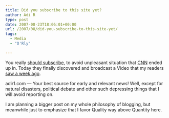 ```yaml
---
title: Did you subscribe to this site yet?
author: Adi R
type: post
date: 2007-08-23T18:06:01+00:00
url: /2007/08/did-you-subscribe-to-this-site-yet/
tags:
  - Media
  - "O'Rly"

---
```

You really [should subscribe][1], to avoid unpleasant situation that <a href="http://www.cnn.com" target="_blank">CNN</a> ended up in. Today they finally discovered and broadcast a Video that my readers [saw a week ago][2].

adir1.com &#8212; Your best source for early and relevant news! Well, except for natural disasters, political debate and other such depressing things that I will avoid reporting on.

I am planning a bigger post on my whole philosophy of blogging, but meanwhile just to emphasize that I favor Quality way above Quantity here.

 [1]: http://feeds.feedburner.com/adir1
 [2]: http://www.adir1.com/2007/08/iphone-bill-blues/